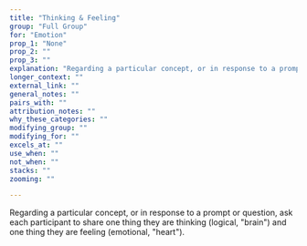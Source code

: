 ```yaml
---
title: "Thinking & Feeling"
group: "Full Group"
for: "Emotion"
prop_1: "None"
prop_2: ""
prop_3: ""
explanation: "Regarding a particular concept, or in response to a prompt or question, ask each participant to share one thing they are thinking (logical, \"brain\") and one thing they are feeling (emotional, \"heart\")."
longer_context: ""
external_link: ""
general_notes: ""
pairs_with: ""
attribution_notes: ""
why_these_categories: ""
modifying_group: ""
modifying_for: ""
excels_at: ""
use_when: ""
not_when: ""
stacks: ""
zooming: ""

---
```


Regarding a particular concept, or in response to a prompt or question, ask each participant to share one thing they are thinking (logical, "brain") and one thing they are feeling (emotional, "heart").
